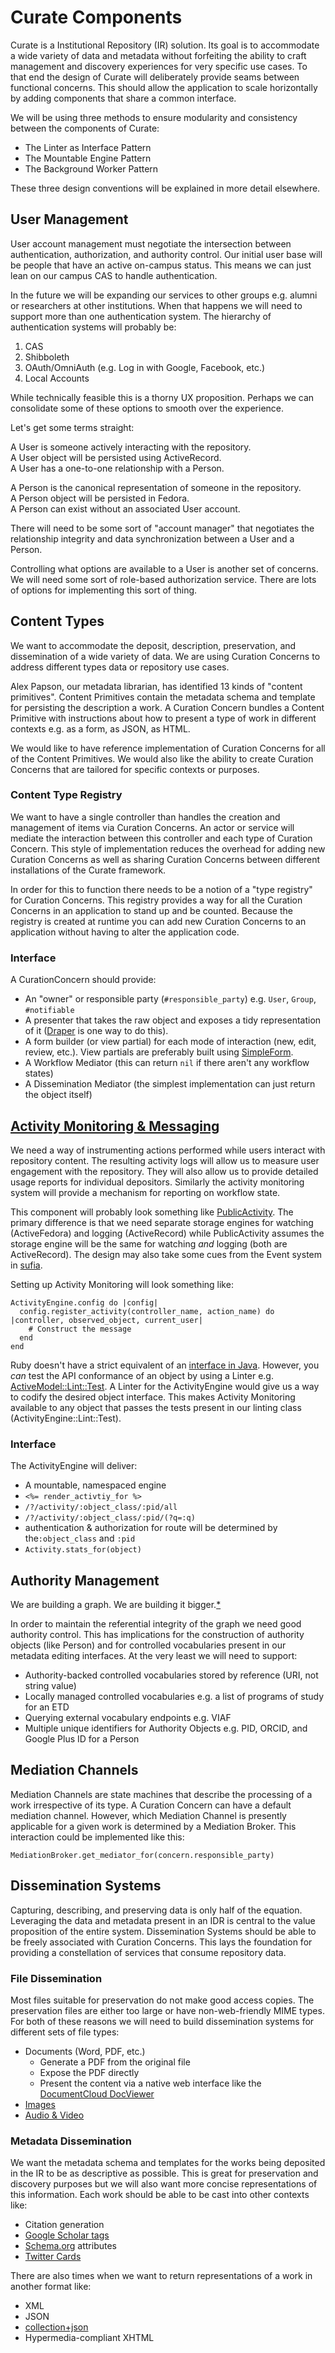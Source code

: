# Curate Components
Curate is a Institutional Repository (IR) solution.
Its goal is to accommodate a wide variety of data and metadata without forfeiting the ability to craft management and discovery experiences for very specific use cases.
To that end the design of Curate will deliberately provide seams between functional concerns.
This should allow the application to scale horizontally by adding components that share a common interface.

We will be using three methods to ensure modularity and consistency between the components of Curate:

- The Linter as Interface Pattern
- The Mountable Engine Pattern
- The Background Worker Pattern

These three design conventions will be explained in more detail elsewhere.

## User Management
User account management must negotiate the intersection between authentication, authorization, and authority control.
Our initial user base will be people that have an active on-campus status.
This means we can just lean on our campus CAS to handle authentication.

In the future we will be expanding our services to other groups e.g. alumni or researchers at other institutions.
When that happens we will need to support more than one authentication system.
The hierarchy of authentication systems will probably be:

1. CAS
2. Shibboleth
3. OAuth/OmniAuth (e.g. Log in with Google, Facebook, etc.)
4. Local Accounts

While technically feasible this is a thorny UX proposition.
Perhaps we can consolidate some of these options to smooth over the experience.

Let's get some terms straight:

A User is someone actively interacting with the repository.  
A User object will be persisted using ActiveRecord.  
A User has a one-to-one relationship with a Person.

A Person is the canonical representation of someone in the repository.  
A Person object will be persisted in Fedora.  
A Person can exist without an associated User account.

There will need to be some sort of "account manager" that negotiates the relationship integrity and data synchronization between a User and a Person.

Controlling what options are available to a User is another set of concerns.
We will need some sort of role-based authorization service.
There are lots of options for implementing this sort of thing.

## Content Types
We want to accommodate the deposit, description, preservation, and dissemination of a wide variety of data.
We are using Curation Concerns to address different types data or repository use cases.

Alex Papson, our metadata librarian, has identified 13 kinds of "content primitives".
Content Primitives contain the metadata schema and template for persisting the description a work.
A Curation Concern bundles a Content Primitive with instructions about how to present a type of work in different contexts e.g. as a form, as JSON, as HTML.

We would like to have reference implementation of Curation Concerns for all of the Content Primitives.
We would also like the ability to create Curation Concerns that are tailored for specific contexts or purposes.

### Content Type Registry
We want to have a single controller than handles the creation and management of items via Curation Concerns.
An actor or service will mediate the interaction between this controller and each type of Curation Concern.
This style of implementation reduces the overhead for adding new Curation Concerns as well as sharing Curation Concerns between different installations of the Curate framework.

In order for this to function there needs to be a notion of a "type registry" for Curation Concerns.
This registry provides a way for all the Curation Concerns in an application to stand up and be counted.
Because the registry is created at runtime you can add new Curation Concerns to an application without having to alter the application code.

### Interface
A CurationConcern should provide:

- An "owner" or responsible party (`#responsible_party`) e.g. `User`, `Group`, `#notifiable`
- A presenter that takes the raw object and exposes a tidy representation of it ([Draper](https://github.com/drapergem/draper) is one way to do this).
- A form builder (or view partial) for each mode of interaction (new, edit, review, etc.). View partials are preferably built using [SimpleForm](https://github.com/plataformatec/simple_form).
- A Workflow Mediator (this can return `nil` if there aren't any workflow states)
- A Dissemination Mediator (the simplest implementation can just return the object itself)

## [Activity Monitoring & Messaging](https://github.com/ndlib/activity_engine)
We need a way of instrumenting actions performed while users interact with repository content.
The resulting activity logs will allow us to measure user engagement with the repository.
They will also allow us to provide detailed usage reports for individual depositors.
Similarly the activity monitoring system will provide a mechanism for reporting on workflow state.

This component will probably look something like [PublicActivity](https://github.com/pokonski/public_activity).
The primary difference is that we need separate storage engines for watching (ActiveFedora) and logging (ActiveRecord) while PublicActivity assumes the storage engine will be the same for watching _and_ logging (both are ActiveRecord).
The design may also take some cues from the Event system in 
[sufia](https://github.com/projecthydra/sufia).

Setting up Activity Monitoring will look something like:

    ActivityEngine.config do |config|
      config.register_activity(controller_name, action_name) do |controller, observed_object, current_user|
        # Construct the message
      end
    end

Ruby doesn't have a strict equivalent of an [interface in Java](http://en.wikipedia.org/wiki/Interface_%28Java%29).
However, you _can_ test the API conformance of an object by using a Linter e.g. [ActiveModel::Lint::Test](http://api.rubyonrails.org/classes/ActiveModel/Lint/Tests.html).
A Linter for the ActivityEngine would give us a way to codify the desired object interface.
This makes Activity Monitoring available to any object that passes the tests present in our linting class (ActivityEngine::Lint::Test).

### Interface
The ActivityEngine will deliver:

- A mountable, namespaced engine
- `<%= render_activtiy_for %>`
- `/?/activity/:object_class/:pid/all`
- `/?/activity/:object_class/:pid/(?q=:q)`
- authentication & authorization for route will be determined by the`:object_class` and `:pid`
- `Activity.stats_for(object)`

## Authority Management
We are building a graph.
We are building it bigger.[*](http://en.wikipedia.org/wiki/Comfort_Eagle)

In order to maintain the referential integrity of the graph we need good authority control.
This has implications for the construction of authority objects (like Person) and for controlled vocabularies present in our metadata editing interfaces.
At the very least we will need to support:

- Authority-backed controlled vocabularies stored by reference (URI, not string value)
- Locally managed controlled vocabularies e.g. a list of programs of study for an ETD
- Querying external vocabulary endpoints e.g. VIAF
- Multiple unique identifiers for Authority Objects e.g. PID, ORCID, and Google Plus ID for a Person

## Mediation Channels
Mediation Channels are state machines that describe the processing of a work irrespective of its type.
A Curation Concern can have a default mediation channel.
However, which Mediation Channel is presently applicable for a given work is determined by a Mediation Broker.
This interaction could be implemented like this: 

    MediationBroker.get_mediator_for(concern.responsible_party)

## Dissemination Systems
Capturing, describing, and preserving data is only half of the equation.
Leveraging the data and metadata present in an IDR is central to the value proposition of the entire system.
Dissemination Systems should be able to be freely associated with Curation Concerns.
This lays the foundation for providing a constellation of services that consume repository data.

### File Dissemination
Most files suitable for preservation do not make good access copies.
The preservation files are either too large or have non-web-friendly MIME types.
For both of these reasons we will need to build dissemination systems for different sets of file types:

- Documents (Word, PDF, etc.)
	- Generate a PDF from the original file
	- Expose the PDF directly
	- Present the content via a native web interface like the [DocumentCloud DocViewer](https://github.com/documentcloud/document-viewer)
- [Images](http://www3.nd.edu/~dbrubak1/planning/building-an-image-pipeline/)
- [Audio & Video](http://www.avalonmediasystem.org)

### Metadata Dissemination
We want the metadata schema and templates for the works being deposited in the IR to be as descriptive as possible.
This is great for preservation and discovery purposes but we will also want more concise representations of this information.
Each work should be able to be cast into other contexts like:

- Citation generation
- [Google Scholar tags](http://www.google.com/intl/en/scholar/inclusion.html#indexing)
- [Schema.org](http://schema.org) attributes
- [Twitter Cards](https://dev.twitter.com/docs/cards)

There are also times when we want to return representations of a work in another format like:

- XML
- JSON
- [collection+json](http://www.amundsen.com/media-types/collection/)
- Hypermedia-compliant XHTML
